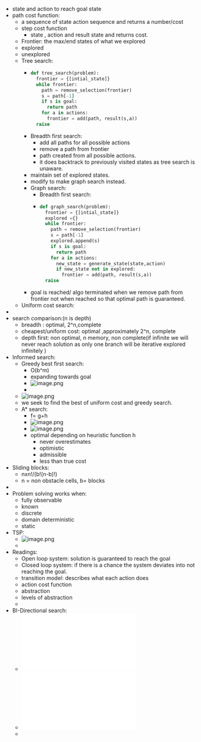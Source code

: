 - state and action to reach goal state
- path cost function:
	- a sequence of state action sequence and returns a number/cost
	- step cost function
		- state , action and result state and returns cost.
	- Frontier: the max/end states of what we explored
	- explored
	- unexplored
	- Tree search:
		- ```python
		  def tree_search(problem):
		    frontier = {[intial_state]}
		    while frontier:
		      path = remove_selection(frontier)
		      s = path[-1]
		      if s is goal:
		        return path
		      for a in actions:
		        frontier = add(path, result(s,a))
		    raise 
		  ```
		- Breadth first search:
			- add all paths for all possible actions
			- remove a path from frontier
			- path created from all possible actions.
			- it does backtrack to previously visited states as tree search is unaware.
		- maintain set of explored states.
		- modify to make graph search instead.
		- Graph search:
			- Breadth first search:
			- ```python
			  def graph_search(problem):
			    frontier = {[intial_state]}
			    explored ={}
			    while frontier:
			      path = remove_selection(frontier)
			      s = path[-1]
			      explored.append(s)
			      if s is goal:
			        return path
			      for a in actions:
			        new_state = generate_state(state,action)
			        if new_state not in explored:
			          frontier = add(path, result(s,a))
			    raise 
			  ```
		- goal is reached/ algo terminated when we remove path from frontier not when reached so that optimal path is guaranteed.
	- Uniform cost search:
-
- search comparison:(n is depth)
	- breadth : optimal, 2^n,complete
	- cheapest/uniform cost:  optimal ,approximately 2^n, complete
	- depth first: non optimal, n memory, non complete(if infinite we will never reach solution as only one branch will be iterative explored infinitely )
- Informed search:
	- Greedy best first search:
		- O(b^m)
		- expanding towards goal
		- ![image.png](../assets/image_1725094256871_0.png)
		-
	- ![image.png](../assets/image_1724663509847_0.png)
	- we seek to find the best of uniform cost and greedy search.
	- A* search:
		- f= g+h
		- ![image.png](../assets/image_1725094294298_0.png)
		- ![image.png](../assets/image_1725095508664_0.png)
		- optimal depending on heuristic function h
			- never overestimates
			- optimistic
			- admissible
			- less than true cost
- Sliding blocks:
	- nxn!/(b!(n-b)!)
	- n = non obstacle cells, b= blocks
-
- Problem solving works when:
	- fully observable
	- known
	- discrete
	- domain deterministic
	- static
- TSP:
	- ![image.png](../assets/image_1725097027466_0.png)
	-
- Readings:
	- Open loop system: solution is guaranteed to reach the goal
	- Closed loop system:  if there is a chance the system deviates into not reaching the goal.
	- transition model: describes what each action does
	- action cost function
	- abstraction
	- levels of abstraction
	-
- BI-Directional search:
	- ![Bi Directional A Star.pdf](../assets/Bi_Directional_A_Star_1725217550497_0.pdf)
	- ![Bi Directional A Star - Slides.pdf](../assets/Bi_Directional_A_Star_-_Slides_1725305216094_0.pdf)
	-